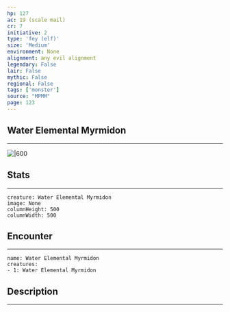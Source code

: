 ```yaml
---
hp: 127
ac: 19 (scale mail)
cr: 7
initiative: 2
type: 'fey (elf)'    
size: 'Medium'
environment: None
alignment: any evil alignment
legendary: False
lair: False
mythic: False
regional: False
tags: ['monster']
source: "MPMM"
page: 123
---
```


## Water Elemental Myrmidon
---

![|600](D:/Program%20Files/5e.tools/img/bestiary/MPMM/Water%20Elemental%20Myrmidon.webp)

## Stats
---

```statblock
creature: Water Elemental Myrmidon
image: None
columnHeight: 500
columnWidth: 500
```

## Encounter
---

```encounter-table
name: Water Elemental Myrmidon
creatures:
- 1: Water Elemental Myrmidon
```

## Description
---




